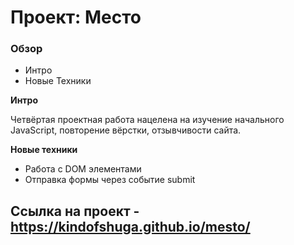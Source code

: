 # Проект: Место

### Обзор
* Интро
* Новые Техники

**Интро**

Четвёртая проектная работа нацелена на изучение начального JavaScript, повторение вёрстки, отзывчивости сайта.

**Новые техники**

* Работа с DOM элементами
* Отправка формы через событие submit

## Ссылка на проект - https://kindofshuga.github.io/mesto/